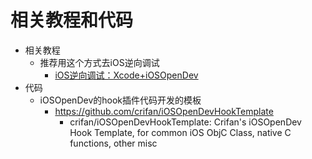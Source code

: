 # 相关教程和代码

* 相关教程
  * 推荐用这个方式去iOS逆向调试
    * [iOS逆向调试：Xcode+iOSOpenDev](https://book.crifan.org/books/ios_re_debug_xcode_iosopendev/website/)
* 代码
  * iOSOpenDev的hook插件代码开发的模板
    * https://github.com/crifan/iOSOpenDevHookTemplate
      * crifan/iOSOpenDevHookTemplate: Crifan's iOSOpenDev Hook Template, for common iOS ObjC Class, native C functions, other misc
